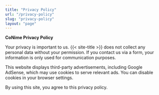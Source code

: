 ```yaml
---
title: "Privacy Policy"
url: "/privacy-policy" 
slug: "privacy-policy"
layout: "page"
---
```


**CoNime Privacy Policy**

Your privacy is important to us. {{< site-title >}} does not collect any personal data without your permission. If you contact us via a form, your information is only used for communication purposes.

This website displays third-party advertisements, including Google AdSense, which may use cookies to serve relevant ads. You can disable cookies in your browser settings.

By using this site, you agree to this privacy policy.

